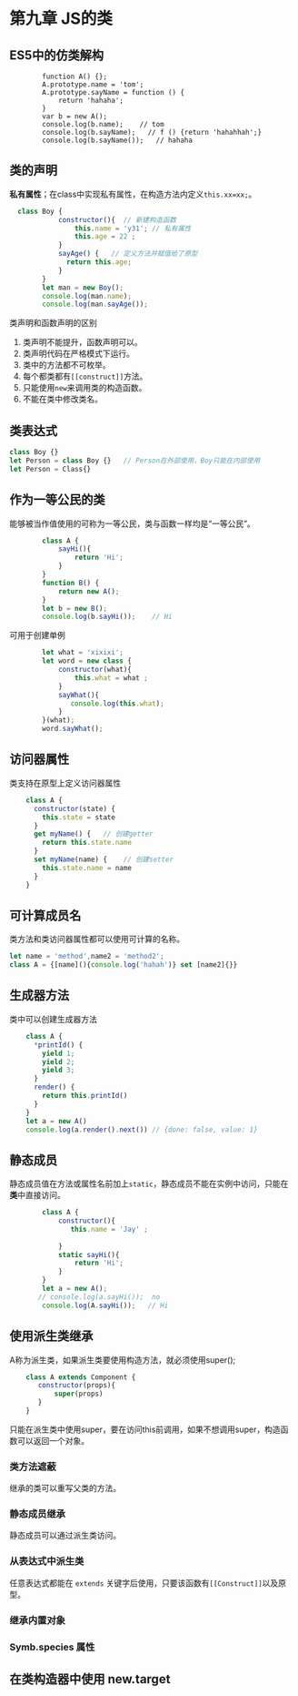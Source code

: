 # 第九章 JS的类

## ES5中的仿类解构

``` JS
        function A() {};
        A.prototype.name = 'tom';
        A.prototype.sayName = function () {
            return 'hahaha';
        }
        var b = new A();
        console.log(b.name);    // tom
        console.log(b.sayName);   // f () {return 'hahahhah';}
        console.log(b.sayName());   // hahaha
```

## 类的声明

**私有属性**；在class中实现私有属性，在构造方法内定义`this.xx=xx;`。

``` js
  class Boy {
            constructor(){  // 新建构造函数
                this.name = 'y31'; // 私有属性
                this.age = 22 ;
            }
            sayAge() {   // 定义方法并赋值给了原型
              return this.age;
            }
        }
        let man = new Boy();
        console.log(man.name);
        console.log(man.sayAge());
```

类声明和函数声明的区别

1. 类声明不能提升，函数声明可以。
2. 类声明代码在严格模式下运行。
3. 类中的方法都不可枚举。
4. 每个都类都有`[[construct]]`方法。
5. 只能使用`new`来调用类的构造函数。
6. 不能在类中修改类名。

## 类表达式

``` js
class Boy {}
let Person = class Boy {}   // Person在外部使用，Boy只能在内部使用
let Person = Class{}
```

## 作为一等公民的类

能够被当作值使用的可称为一等公民，类与函数一样均是“一等公民”。

``` js
        class A {
            sayHi(){
                return 'Hi';
            }
        }
        function B() {
            return new A();
        }
        let b = new B();
        console.log(b.sayHi());    // Hi
```

可用于创建单例

``` js
        let what = 'xixixi';
        let word = new class {
            constructor(what){
                this.what = what ;
            }
            sayWhat(){
               console.log(this.what);
            }
        }(what);
        word.sayWhat();
```

## 访问器属性

类支持在原型上定义访问器属性

``` js
    class A {
      constructor(state) {
        this.state = state
      } 
      get myName() {   // 创建getter
        return this.state.name
      }
      set myName(name) {    // 创建setter
        this.state.name = name
      }
    }
```

## 可计算成员名

类方法和类访问器属性都可以使用可计算的名称。

``` js
let name = 'method',name2 = 'method2';
class A = {[name](){console.log('hahah')} set [name2]{}}
```

## 生成器方法

类中可以创建生成器方法

``` js
    class A {
      *printId() {
        yield 1;
        yield 2;
        yield 3;
      }
      render() {
        return this.printId()
      }
    }
    let a = new A()
    console.log(a.render().next()) // {done: false, value: 1}
```



## 静态成员

静态成员值在方法或属性名前加上`static`，静态成员不能在实例中访问，只能在**类**中直接访问。

``` js
        class A {
            constructor(){
               this.name = 'Jay' ;
               
            }
            static sayHi(){
                return 'Hi';
            }
        }
        let a = new A();
       // console.log(a.sayHi());  no
        console.log(A.sayHi());   // Hi
```

## 使用派生类继承

A称为派生类，如果派生类要使用构造方法，就必须使用super();

``` js
    class A extends Component {
       constructor(props){
           super(props)
       }
    }
```

只能在派生类中使用super，要在访问this前调用，如果不想调用super，构造函数可以返回一个对象。

### 类方法遮蔽

继承的类可以重写父类的方法。

### 静态成员继承

静态成员可以通过派生类访问。

### 从表达式中派生类

任意表达式都能在 `extends` 关键字后使用，只要该函数有`[[Construct]]`以及原型。

### 继承内置对象

### Symb.species 属性

## 在类构造器中使用 new.target

